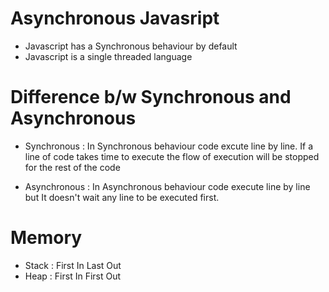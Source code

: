  # Asynchronous Javasript

 - Javascript has a Synchronous behaviour by default
 - Javascript is a single threaded language

 
 # Difference b/w Synchronous and Asynchronous 

 - Synchronous : In Synchronous  behaviour code excute line by line. If a line of code takes time to execute the flow of execution will be stopped for the rest of the code 

 - Asynchronous : In Asynchronous behaviour code execute line by line but It doesn't wait any line to be executed first. 

 # Memory
- Stack : First In Last Out
- Heap : First In First Out

